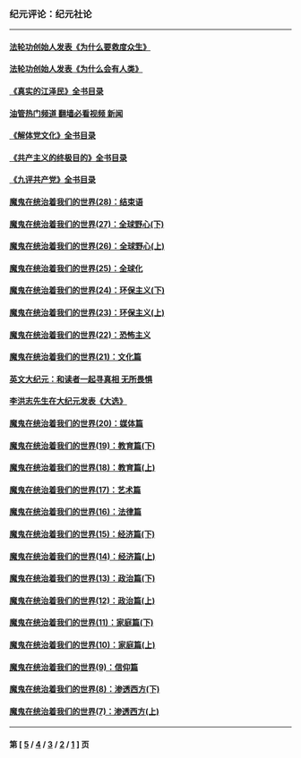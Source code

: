 ### 纪元评论：纪元社论
---
#### [法轮功创始人发表《为什么要救度众生》](../../pages/nsc422/n13975246.md?05020330) 
#### [法轮功创始人发表《为什么会有人类》](../../pages/nsc422/n13912117.md?05020330) 
#### [《真实的江泽民》全书目录](../../pages/nsc422/n13721399.md?05020330) 
#### [油管热门频道 翻墙必看视频 新闻](ok?05020330)
#### [《解体党文化》全书目录](../../pages/nsc422/n13721157.md?05020330) 
#### [《共产主义的终极目的》全书目录](../../pages/nsc422/n13721048.md?05020330) 
#### [《九评共产党》全书目录](../../pages/nsc422/n13708085.md?05020330) 
#### [魔鬼在统治着我们的世界(28)：结束语](../../pages/nsc422/n10936246.md?05020330) 
#### [魔鬼在统治着我们的世界(27)：全球野心(下)](../../pages/nsc422/n10928319.md?05020330) 
#### [魔鬼在统治着我们的世界(26)：全球野心(上)](../../pages/nsc422/n10900318.md?05020330) 
#### [魔鬼在统治着我们的世界(25)：全球化](../../pages/nsc422/n10788205.md?05020330) 
#### [魔鬼在统治着我们的世界(24)：环保主义(下)](../../pages/nsc422/n10695307.md?05020330) 
#### [魔鬼在统治着我们的世界(23)：环保主义(上)](../../pages/nsc422/n10688613.md?05020330) 
#### [魔鬼在统治着我们的世界(22)：恐怖主义](../../pages/nsc422/n10614727.md?05020330) 
#### [魔鬼在统治着我们的世界(21)：文化篇](../../pages/nsc422/n10597706.md?05020330) 
#### [英文大纪元：和读者一起寻真相 无所畏惧](../../pages/nsc422/n12542027.md?05020330) 
#### [李洪志先生在大纪元发表《大选》](../../pages/nsc422/n12534746.md?05020330) 
#### [魔鬼在统治着我们的世界(20)：媒体篇](../../pages/nsc422/n10586579.md?05020330) 
#### [魔鬼在统治着我们的世界(19)：教育篇(下)](../../pages/nsc422/n10564808.md?05020330) 
#### [魔鬼在统治着我们的世界(18)：教育篇(上)](../../pages/nsc422/n10526970.md?05020330) 
#### [魔鬼在统治着我们的世界(17)：艺术篇](../../pages/nsc422/n10499093.md?05020330) 
#### [魔鬼在统治着我们的世界(16)：法律篇](../../pages/nsc422/n10485969.md?05020330) 
#### [魔鬼在统治着我们的世界(15)：经济篇(下)](../../pages/nsc422/n10469975.md?05020330) 
#### [魔鬼在统治着我们的世界(14)：经济篇(上)](../../pages/nsc422/n10457370.md?05020330) 
#### [魔鬼在统治着我们的世界(13)：政治篇(下)](../../pages/nsc422/n10448270.md?05020330) 
#### [魔鬼在统治着我们的世界(12)：政治篇(上)](../../pages/nsc422/n10444576.md?05020330) 
#### [魔鬼在统治着我们的世界(11)：家庭篇(下)](../../pages/nsc422/n10440961.md?05020330) 
#### [魔鬼在统治着我们的世界(10)：家庭篇(上)](../../pages/nsc422/n10435448.md?05020330) 
#### [魔鬼在统治着我们的世界(9)：信仰篇](../../pages/nsc422/n10432159.md?05020330) 
#### [魔鬼在统治着我们的世界(8)：渗透西方(下)](../../pages/nsc422/n10429603.md?05020330) 
#### [魔鬼在统治着我们的世界(7)：渗透西方(上)](../../pages/nsc422/n10426013.md?05020330) 

---
#### 第 [ [5](./5.md?05020330) / [4](./4.md?05020330) / [3](./3.md?05020330) / [2](./2.md?05020330) / [1](./1.md?05020330) ] 页
